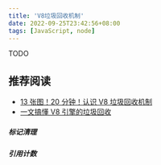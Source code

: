```yaml
---
title: 'V8垃圾回收机制'
date: 2022-09-25T23:42:56+08:00
tags: [JavaScript, node]
---
```


TODO

## 推荐阅读

- [13 张图！20 分钟！认识 V8 垃圾回收机制](https://www.teqng.com/2021/09/01/13%E5%BC%A0%E5%9B%BE%EF%BC%8120%E5%88%86%E9%92%9F%EF%BC%81%E8%AE%A4%E8%AF%86v8%E5%9E%83%E5%9C%BE%E5%9B%9E%E6%94%B6%E6%9C%BA%E5%88%B6/)
- [一文搞懂 V8 引擎的垃圾回收](https://juejin.cn/post/6844904016325902344)

##### 标记清理

##### 引用计数
